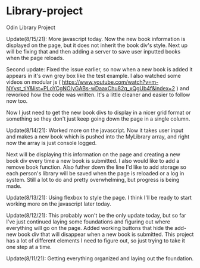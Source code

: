# Library-project
Odin Library Project

Update(8/15/21):
    More javascript today. Now the new book information is displayed on the page, but it does not inherit the book div's style. Next up will be fixing that and then adding a server to save user inputted books when the page reloads.

   Second update: Fixed the issue earlier, so now when a new book is added it appears in it's own grey box like the test example. I also watched some videos on modular js ( https://www.youtube.com/watch?v=m-NYyst_tiY&list=PLoYCgNOIyGABs-wDaaxChu82q_xQgUb4f&index=2 ) and reworked how the code was written. It's a little cleaner and easier to follow now too. 

   Now I just need to get the new book divs to display in a nicer grid format or something so they don't just keep going down the page in a single column.

Update(8/14/21):
    Worked more on the javascript. Now it takes user input and makes a new book which is pushed into the MyLibrary array, and right now the array is just console logged. 

   Next will be displaying this information on the page and creating a new book div every time a new book is submitted. I also would like to add a remove book function. Also futher down the line I'd like to add storage so each person's library will be saved when the page is reloaded or a log in system. Still a lot to do and pretty overwhelming, but progress is being made.

Update(8/13/21):
    Using flexbox to style the page. I think I'll be ready to start working more on the javascript later today.

Update(8/12/21):
    This probably won't be the only update today, but so far I've just continued laying some foundations and figuring out where everything will go on the page. Added working buttons that hide the add-new book div that will disappear when a new book is submitted. This project has a lot of different elements I need to figure out, so just trying to take it one step at a time.

Update(8/11/21):
    Getting everything organized and laying out the foundation.
